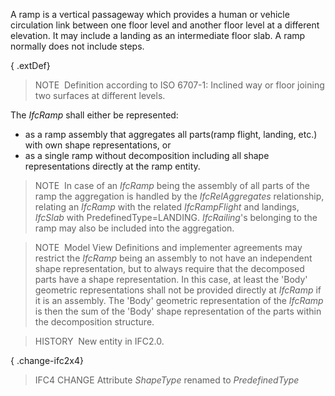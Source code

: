 A ramp is a vertical passageway which provides a human or vehicle circulation link between one floor level and another floor level at a different elevation. It may include a landing as an intermediate floor slab. A ramp normally does not include steps.

{ .extDef}
> NOTE&nbsp; Definition according to ISO 6707-1: Inclined way or floor joining two surfaces at different levels.

The _IfcRamp_ shall either be represented:

* as a ramp assembly that aggregates all parts(ramp flight, landing, etc.) with own shape representations, or
* as a single ramp without decomposition including all shape representations directly at the ramp entity.

> NOTE&nbsp; In case of an _IfcRamp_ being the assembly of all parts of the ramp the aggregation is handled by the _IfcRelAggregates_ relationship, relating an _IfcRamp_ with the related _IfcRampFlight_ and landings, _IfcSlab_ with PredefinedType=LANDING. _IfcRailing_'s belonging to the ramp may also be included into the aggregation.

> NOTE&nbsp; Model View Definitions and implementer agreements may restrict the _IfcRamp_ being an assembly to not have an independent shape representation, but to always require that the decomposed parts have a shape representation. In this case, at least the 'Body' geometric representations shall not be provided directly at _IfcRamp_ if it is an assembly. The 'Body' geometric representation of the _IfcRamp_ is then the sum of the 'Body' shape representation of the parts within the decomposition structure.

> HISTORY&nbsp; New entity in IFC2.0.

{ .change-ifc2x4}
> IFC4 CHANGE Attribute _ShapeType_ renamed to _PredefinedType_
